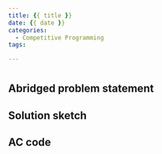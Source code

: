 ```yaml
---
title: {{ title }}
date: {{ date }}
categories:
  - Competitive Programming
tags:

---
```


# []()

## Abridged problem statement

## Solution sketch

<!-- more -->

## AC code

```c++

```
